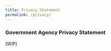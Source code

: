 ```yaml
---
title: Privacy Statement
permalink: /privacy/
---
```

### **Government Agency Privacy Statement**

[WIP]